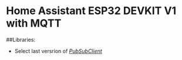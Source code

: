 # Home Assistant ESP32 DEVKIT V1 with MQTT

##Libraries:
  - Select last versrion of *[PubSubClient](https://github.com/knolleary/pubsubclient/tags)* 
